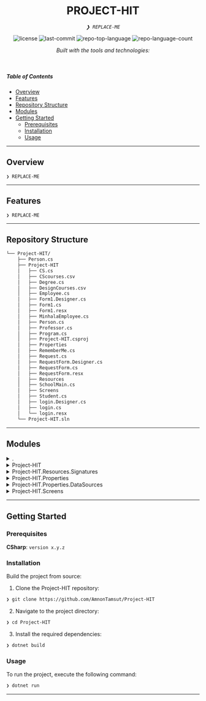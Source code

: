 <p align="center">
</p>
<p align="center">
    <h1 align="center">PROJECT-HIT</h1>
</p>
<p align="center">
    <em><code>❯ REPLACE-ME</code></em>
</p>
<p align="center">
	<img src="https://img.shields.io/github/license/AmnonTamsut/Project-HIT?style=flat&logo=opensourceinitiative&logoColor=white&color=0080ff" alt="license">
	<img src="https://img.shields.io/github/last-commit/AmnonTamsut/Project-HIT?style=flat&logo=git&logoColor=white&color=0080ff" alt="last-commit">
	<img src="https://img.shields.io/github/languages/top/AmnonTamsut/Project-HIT?style=flat&color=0080ff" alt="repo-top-language">
	<img src="https://img.shields.io/github/languages/count/AmnonTamsut/Project-HIT?style=flat&color=0080ff" alt="repo-language-count">
</p>
<p align="center">
		<em>Built with the tools and technologies:</em>
</p>
<p align="center">
	</p>

<br>

#####  Table of Contents

- [ Overview](#-overview)
- [ Features](#-features)
- [ Repository Structure](#-repository-structure)
- [ Modules](#-modules)
- [ Getting Started](#-getting-started)
    - [ Prerequisites](#-prerequisites)
    - [ Installation](#-installation)
    - [ Usage](#-usage)

---

##  Overview

<code>❯ REPLACE-ME</code>

---

##  Features

<code>❯ REPLACE-ME</code>

---

##  Repository Structure

```sh
└── Project-HIT/
    ├── Person.cs
    ├── Project-HIT
    │   ├── CS.cs
    │   ├── CScourses.csv
    │   ├── Degree.cs
    │   ├── DesignCourses.csv
    │   ├── Employee.cs
    │   ├── Form1.Designer.cs
    │   ├── Form1.cs
    │   ├── Form1.resx
    │   ├── MinhalaEmployee.cs
    │   ├── Person.cs
    │   ├── Professor.cs
    │   ├── Program.cs
    │   ├── Project-HIT.csproj
    │   ├── Properties
    │   ├── RememberMe.cs
    │   ├── Request.cs
    │   ├── RequestForm.Designer.cs
    │   ├── RequestForm.cs
    │   ├── RequestForm.resx
    │   ├── Resources
    │   ├── SchoolMain.cs
    │   ├── Screens
    │   ├── Student.cs
    │   ├── login.Designer.cs
    │   ├── login.cs
    │   └── login.resx
    └── Project-HIT.sln
```

---

##  Modules

<details closed><summary>.</summary>

| File | Summary |
| --- | --- |
| [Person.cs](https://github.com/AmnonTamsut/Project-HIT/blob/main/Person.cs) | <code>❯ REPLACE-ME</code> |
| [Project-HIT.sln](https://github.com/AmnonTamsut/Project-HIT/blob/main/Project-HIT.sln) | <code>❯ REPLACE-ME</code> |

</details>

<details closed><summary>Project-HIT</summary>

| File | Summary |
| --- | --- |
| [Project-HIT.csproj](https://github.com/AmnonTamsut/Project-HIT/blob/main/Project-HIT/Project-HIT.csproj) | <code>❯ REPLACE-ME</code> |
| [Form1.resx](https://github.com/AmnonTamsut/Project-HIT/blob/main/Project-HIT/Form1.resx) | <code>❯ REPLACE-ME</code> |
| [Form1.Designer.cs](https://github.com/AmnonTamsut/Project-HIT/blob/main/Project-HIT/Form1.Designer.cs) | <code>❯ REPLACE-ME</code> |
| [Professor.cs](https://github.com/AmnonTamsut/Project-HIT/blob/main/Project-HIT/Professor.cs) | <code>❯ REPLACE-ME</code> |
| [Student.cs](https://github.com/AmnonTamsut/Project-HIT/blob/main/Project-HIT/Student.cs) | <code>❯ REPLACE-ME</code> |
| [Person.cs](https://github.com/AmnonTamsut/Project-HIT/blob/main/Project-HIT/Person.cs) | <code>❯ REPLACE-ME</code> |
| [login.cs](https://github.com/AmnonTamsut/Project-HIT/blob/main/Project-HIT/login.cs) | <code>❯ REPLACE-ME</code> |
| [Degree.cs](https://github.com/AmnonTamsut/Project-HIT/blob/main/Project-HIT/Degree.cs) | <code>❯ REPLACE-ME</code> |
| [RequestForm.Designer.cs](https://github.com/AmnonTamsut/Project-HIT/blob/main/Project-HIT/RequestForm.Designer.cs) | <code>❯ REPLACE-ME</code> |
| [MinhalaEmployee.cs](https://github.com/AmnonTamsut/Project-HIT/blob/main/Project-HIT/MinhalaEmployee.cs) | <code>❯ REPLACE-ME</code> |
| [Employee.cs](https://github.com/AmnonTamsut/Project-HIT/blob/main/Project-HIT/Employee.cs) | <code>❯ REPLACE-ME</code> |
| [Request.cs](https://github.com/AmnonTamsut/Project-HIT/blob/main/Project-HIT/Request.cs) | <code>❯ REPLACE-ME</code> |
| [login.Designer.cs](https://github.com/AmnonTamsut/Project-HIT/blob/main/Project-HIT/login.Designer.cs) | <code>❯ REPLACE-ME</code> |
| [login.resx](https://github.com/AmnonTamsut/Project-HIT/blob/main/Project-HIT/login.resx) | <code>❯ REPLACE-ME</code> |
| [Program.cs](https://github.com/AmnonTamsut/Project-HIT/blob/main/Project-HIT/Program.cs) | <code>❯ REPLACE-ME</code> |
| [RequestForm.cs](https://github.com/AmnonTamsut/Project-HIT/blob/main/Project-HIT/RequestForm.cs) | <code>❯ REPLACE-ME</code> |
| [RequestForm.resx](https://github.com/AmnonTamsut/Project-HIT/blob/main/Project-HIT/RequestForm.resx) | <code>❯ REPLACE-ME</code> |
| [Form1.cs](https://github.com/AmnonTamsut/Project-HIT/blob/main/Project-HIT/Form1.cs) | <code>❯ REPLACE-ME</code> |
| [SchoolMain.cs](https://github.com/AmnonTamsut/Project-HIT/blob/main/Project-HIT/SchoolMain.cs) | <code>❯ REPLACE-ME</code> |
| [CS.cs](https://github.com/AmnonTamsut/Project-HIT/blob/main/Project-HIT/CS.cs) | <code>❯ REPLACE-ME</code> |
| [RememberMe.cs](https://github.com/AmnonTamsut/Project-HIT/blob/main/Project-HIT/RememberMe.cs) | <code>❯ REPLACE-ME</code> |

</details>

<details closed><summary>Project-HIT.Resources.Signatures</summary>

| File | Summary |
| --- | --- |
| [1.bmp234432](https://github.com/AmnonTamsut/Project-HIT/blob/main/Project-HIT/Resources/Signatures/1.bmp234432) | <code>❯ REPLACE-ME</code> |
| [1.bmp233905](https://github.com/AmnonTamsut/Project-HIT/blob/main/Project-HIT/Resources/Signatures/1.bmp233905) | <code>❯ REPLACE-ME</code> |

</details>

<details closed><summary>Project-HIT.Properties</summary>

| File | Summary |
| --- | --- |
| [Resources.resx](https://github.com/AmnonTamsut/Project-HIT/blob/main/Project-HIT/Properties/Resources.resx) | <code>❯ REPLACE-ME</code> |
| [Resources.Designer.cs](https://github.com/AmnonTamsut/Project-HIT/blob/main/Project-HIT/Properties/Resources.Designer.cs) | <code>❯ REPLACE-ME</code> |

</details>

<details closed><summary>Project-HIT.Properties.DataSources</summary>

| File | Summary |
| --- | --- |
| [SchoolMain.datasource](https://github.com/AmnonTamsut/Project-HIT/blob/main/Project-HIT/Properties/DataSources/SchoolMain.datasource) | <code>❯ REPLACE-ME</code> |

</details>

<details closed><summary>Project-HIT.Screens</summary>

| File | Summary |
| --- | --- |
| [NewStudentForm.cs](https://github.com/AmnonTamsut/Project-HIT/blob/main/Project-HIT/Screens/NewStudentForm.cs) | <code>❯ REPLACE-ME</code> |
| [StudentManageForm.Designer.cs](https://github.com/AmnonTamsut/Project-HIT/blob/main/Project-HIT/Screens/StudentManageForm.Designer.cs) | <code>❯ REPLACE-ME</code> |
| [NewMinhalaForm.cs](https://github.com/AmnonTamsut/Project-HIT/blob/main/Project-HIT/Screens/NewMinhalaForm.cs) | <code>❯ REPLACE-ME</code> |
| [NewProfessorForm.Designer.cs](https://github.com/AmnonTamsut/Project-HIT/blob/main/Project-HIT/Screens/NewProfessorForm.Designer.cs) | <code>❯ REPLACE-ME</code> |
| [NewStudentForm.resx](https://github.com/AmnonTamsut/Project-HIT/blob/main/Project-HIT/Screens/NewStudentForm.resx) | <code>❯ REPLACE-ME</code> |
| [Signature.resx](https://github.com/AmnonTamsut/Project-HIT/blob/main/Project-HIT/Screens/Signature.resx) | <code>❯ REPLACE-ME</code> |
| [ProfessorForm.cs](https://github.com/AmnonTamsut/Project-HIT/blob/main/Project-HIT/Screens/ProfessorForm.cs) | <code>❯ REPLACE-ME</code> |
| [StudentManageForm.resx](https://github.com/AmnonTamsut/Project-HIT/blob/main/Project-HIT/Screens/StudentManageForm.resx) | <code>❯ REPLACE-ME</code> |
| [StudentManageForm.cs](https://github.com/AmnonTamsut/Project-HIT/blob/main/Project-HIT/Screens/StudentManageForm.cs) | <code>❯ REPLACE-ME</code> |
| [ProfessorForm.Designer.cs](https://github.com/AmnonTamsut/Project-HIT/blob/main/Project-HIT/Screens/ProfessorForm.Designer.cs) | <code>❯ REPLACE-ME</code> |
| [StudentForm.resx](https://github.com/AmnonTamsut/Project-HIT/blob/main/Project-HIT/Screens/StudentForm.resx) | <code>❯ REPLACE-ME</code> |
| [ProfessorForm.resx](https://github.com/AmnonTamsut/Project-HIT/blob/main/Project-HIT/Screens/ProfessorForm.resx) | <code>❯ REPLACE-ME</code> |
| [ManageEmplyeesForm.Designer.cs](https://github.com/AmnonTamsut/Project-HIT/blob/main/Project-HIT/Screens/ManageEmplyeesForm.Designer.cs) | <code>❯ REPLACE-ME</code> |
| [NewMinhalaForm.resx](https://github.com/AmnonTamsut/Project-HIT/blob/main/Project-HIT/Screens/NewMinhalaForm.resx) | <code>❯ REPLACE-ME</code> |
| [NewStudentForm.Designer.cs](https://github.com/AmnonTamsut/Project-HIT/blob/main/Project-HIT/Screens/NewStudentForm.Designer.cs) | <code>❯ REPLACE-ME</code> |
| [NewProfessorForm.cs](https://github.com/AmnonTamsut/Project-HIT/blob/main/Project-HIT/Screens/NewProfessorForm.cs) | <code>❯ REPLACE-ME</code> |
| [MinhalaForm.resx](https://github.com/AmnonTamsut/Project-HIT/blob/main/Project-HIT/Screens/MinhalaForm.resx) | <code>❯ REPLACE-ME</code> |
| [StudentForm.cs](https://github.com/AmnonTamsut/Project-HIT/blob/main/Project-HIT/Screens/StudentForm.cs) | <code>❯ REPLACE-ME</code> |
| [MinhalaForm.cs](https://github.com/AmnonTamsut/Project-HIT/blob/main/Project-HIT/Screens/MinhalaForm.cs) | <code>❯ REPLACE-ME</code> |
| [Signature.Designer.cs](https://github.com/AmnonTamsut/Project-HIT/blob/main/Project-HIT/Screens/Signature.Designer.cs) | <code>❯ REPLACE-ME</code> |
| [MinhalaForm.Designer.cs](https://github.com/AmnonTamsut/Project-HIT/blob/main/Project-HIT/Screens/MinhalaForm.Designer.cs) | <code>❯ REPLACE-ME</code> |
| [Signature.cs](https://github.com/AmnonTamsut/Project-HIT/blob/main/Project-HIT/Screens/Signature.cs) | <code>❯ REPLACE-ME</code> |
| [NewProfessorForm.resx](https://github.com/AmnonTamsut/Project-HIT/blob/main/Project-HIT/Screens/NewProfessorForm.resx) | <code>❯ REPLACE-ME</code> |
| [ManageEmplyeesForm.cs](https://github.com/AmnonTamsut/Project-HIT/blob/main/Project-HIT/Screens/ManageEmplyeesForm.cs) | <code>❯ REPLACE-ME</code> |
| [ManageEmplyeesForm.resx](https://github.com/AmnonTamsut/Project-HIT/blob/main/Project-HIT/Screens/ManageEmplyeesForm.resx) | <code>❯ REPLACE-ME</code> |
| [NewMinhalaForm.Designer.cs](https://github.com/AmnonTamsut/Project-HIT/blob/main/Project-HIT/Screens/NewMinhalaForm.Designer.cs) | <code>❯ REPLACE-ME</code> |
| [StudentForm.Designer.cs](https://github.com/AmnonTamsut/Project-HIT/blob/main/Project-HIT/Screens/StudentForm.Designer.cs) | <code>❯ REPLACE-ME</code> |

</details>

---

##  Getting Started

###  Prerequisites

**CSharp**: `version x.y.z`

###  Installation

Build the project from source:

1. Clone the Project-HIT repository:
```sh
❯ git clone https://github.com/AmnonTamsut/Project-HIT
```

2. Navigate to the project directory:
```sh
❯ cd Project-HIT
```

3. Install the required dependencies:
```sh
❯ dotnet build
```

###  Usage

To run the project, execute the following command:

```sh
❯ dotnet run
```


---
